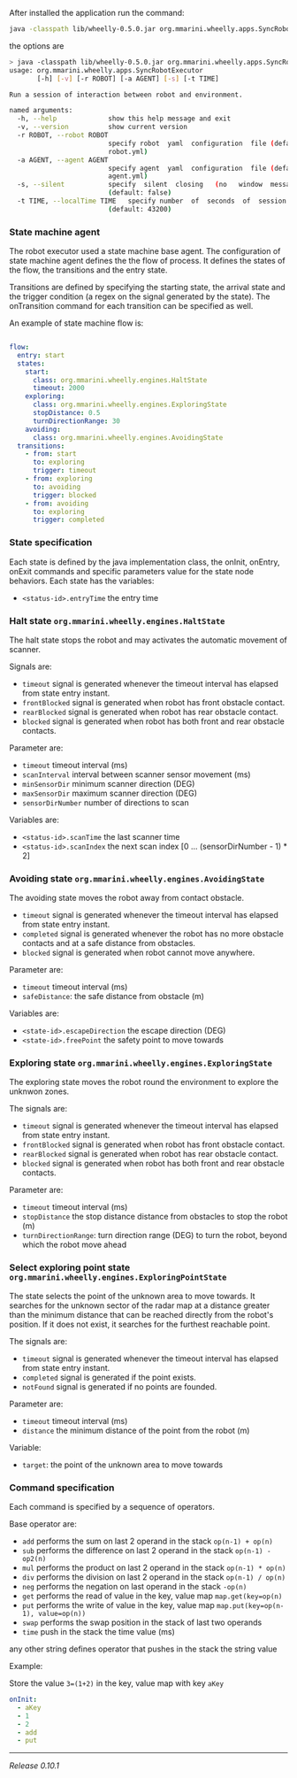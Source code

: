 After installed the application run the command:

```bash
java -classpath lib/wheelly-0.5.0.jar org.mmarini.wheelly.apps.SyncRobotExecutor
```

the options are

```bash
> java -classpath lib/wheelly-0.5.0.jar org.mmarini.wheelly.apps.SyncRobotExecutor -h
usage: org.mmarini.wheelly.apps.SyncRobotExecutor
       [-h] [-v] [-r ROBOT] [-a AGENT] [-s] [-t TIME]

Run a session of interaction between robot and environment.

named arguments:
  -h, --help             show this help message and exit
  -v, --version          show current version
  -r ROBOT, --robot ROBOT
                         specify robot  yaml  configuration  file (default:
                         robot.yml)
  -a AGENT, --agent AGENT
                         specify agent  yaml  configuration  file (default:
                         agent.yml)
  -s, --silent           specify  silent  closing   (no   window  messages)
                         (default: false)
  -t TIME, --localTime TIME   specify number  of  seconds  of  session  duration
                         (default: 43200)
```

### State machine agent

The robot executor used a state machine base agent.
The configuration of state machine agent defines the the flow of process.
It defines the states of the flow, the transitions and the entry state.

Transitions are defined by specifying the starting state, the arrival state and the trigger condition
(a regex on the signal generated by the state).
The onTransition command for each transition can be specified as well.

An example of state machine flow is:

```yaml

flow:
  entry: start
  states:
    start:
      class: org.mmarini.wheelly.engines.HaltState
      timeout: 2000
    exploring:
      class: org.mmarini.wheelly.engines.ExploringState
      stopDistance: 0.5
      turnDirectionRange: 30
    avoiding:
      class: org.mmarini.wheelly.engines.AvoidingState
  transitions:
    - from: start
      to: exploring
      trigger: timeout
    - from: exploring
      to: avoiding
      trigger: blocked
    - from: avoiding
      to: exploring
      trigger: completed

```

### State specification

Each state is defined by the java implementation class, the onInit, onEntry, onExit commands
and specific parameters value for the state node behaviors.
Each state has the variables:

- `<status-id>.entryTime` the entry time

### Halt state `org.mmarini.wheelly.engines.HaltState`

The halt state stops the robot and may activates the automatic movement of scanner.

Signals are:

- `timeout` signal is generated whenever the timeout interval has elapsed from state entry instant.
- `frontBlocked` signal is generated when robot has front obstacle contact.
- `rearBlocked` signal is generated when robot has rear obstacle contact.
- `blocked` signal is generated when robot has both front and rear obstacle contacts.

Parameter are:

- `timeout` timeout interval (ms)
- `scanInterval` interval between scanner sensor movement (ms)
- `minSensorDir` minimum scanner direction (DEG)
- `maxSensorDir` maximum scanner direction (DEG)
- `sensorDirNumber` number of directions to scan

Variables are:

- `<status-id>.scanTime` the last scanner time
- `<status-id>.scanIndex` the next scan index [0 ... (sensorDirNumber - 1) * 2]

### Avoiding state `org.mmarini.wheelly.engines.AvoidingState`

The avoiding state moves the robot away from contact obstacle.

- `timeout` signal is generated whenever the timeout interval has elapsed from state entry instant.
- `completed` signal is generated whenever the robot has no more obstacle contacts and at a safe distance from
  obstacles.
- `blocked` signal is generated when robot cannot move anywhere.

Parameter are:

- `timeout` timeout interval (ms)
- `safeDistance`: the safe distance from obstacle (m)

Variables are:

- `<state-id>.escapeDirection` the escape direction (DEG)
- `<state-id>.freePoint` the safety point to move towards

### Exploring state `org.mmarini.wheelly.engines.ExploringState`

The exploring state moves the robot round the environment to explore the unknwon zones.

The signals are:

- `timeout` signal is generated whenever the timeout interval has elapsed from state entry instant.
- `frontBlocked` signal is generated when robot has front obstacle contact.
- `rearBlocked` signal is generated when robot has rear obstacle contact.
- `blocked` signal is generated when robot has both front and rear obstacle contacts.

Parameter are:

- `timeout` timeout interval (ms)
- `stopDistance` the stop distance distance from obstacles to stop the robot (m)
- `turnDirectionRange`: turn direction range (DEG) to turn the robot, beyond which the robot move ahead

### Select exploring point state `org.mmarini.wheelly.engines.ExploringPointState`

The state selects the point of the unknown area to move towards.
It searches for the unknown sector of the radar map at a distance greater than the minimum distance that can be reached
directly from the robot's position.
If it does not exist, it searches for the furthest reachable point.

The signals are:

- `timeout` signal is generated whenever the timeout interval has elapsed from state entry instant.
- `completed` signal is generated if the point exists.
- `notFound` signal is generated if no points are founded.

Parameter are:

- `timeout` timeout interval (ms)
- `distance` the minimum distance of the point from the robot (m)

Variable:

- `target`:  the point of the unknown area to move towards

### Command specification

Each command is specified by a sequence of operators.

Base operator are:

- `add` performs the sum on last 2 operand in the stack `op(n-1) + op(n)`
- `sub` performs the difference on last 2 operand in the stack `op(n-1) - op2(n)`
- `mul` performs the product on last 2 operand in the stack `op(n-1) * op(n)`
- `div` performs the division on last 2 operand in the stack `op(n-1) / op(n)`
- `neg` performs the negation on last operand in the stack `-op(n)`
- `get` performs the read of value in the key, value map `map.get(key=op(n)`
- `put` performs the write of value in the key, value map `map.put(key=op(n-1), value=op(n))`
- `swap` performs the swap position in the stack of last two operands
- `time` push in the stack the time value (ms)

any other string defines operator that pushes in the stack the string value

Example:

Store the value `3=(1+2)` in the key, value map with key `aKey`

```yaml
onInit:
  - aKey
  - 1
  - 2
  - add
  - put
```

---
_Release 0.10.1_